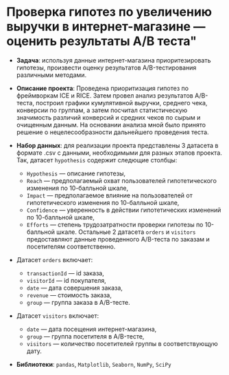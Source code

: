 # Проверка гипотез по увеличению выручки в интернет-магазине — оценить результаты A/B теста"
- **Задача**: используя данные интернет-магазина приоритезировать гипотезы, произвести оценку результатов A/B-тестирования различными методами.

- **Описание проекта**: Проведена приоритизация гипотез по фреймворкам ICE и RICE. Затем провел анализ результатов A/B-теста, построил графики кумулятивной выручки, среднего чека, конверсии по группам, а затем посчитал статистическую значимость различий конверсий и средних чеков по сырым и очищенным данным. На основании анализа мной было принято решение о нецелесообразности дальнейшего проведения теста.  

- **Набор данных**: для реализации проекта представлены 3 датасета в формате .csv с данными, необходимыми для разных этапов проекта. Так, датасет `hypothesis` содержит следющие столбцы:
    - `Hypothesis` — описание гипотезы,
    - `Reach` — предполагаемый охват пользователей гипотетического изменения по 10-балльной шкале,
    - `Impact` — предполагаемое влияние на пользователей от гипотетического изменения по 10-балльной шкале,
    - `Confidence` — уверенность в действии гипотетических изменений по 10-балльной шкале,
    - `Efforts` — степень трудозатратности проверки гипотезы по 10-балльной шкале.
Остальные 2 датасета `orders` и `visitors` предоставляют данные проведенного A/B-теста по заказам и посетителям соответственно.
- Датасет `orders` включает:
    - `transactionId` — id заказа,
    - `visitorId` — id покупателя,
    - `date` — дата совершения заказа,
    - `revenue` — стоимость заказа,
    - `group` — группа заказа в A/B-тесте.
- Датасет `visitors` включает:
    - `date` — дата посещения интернет-магазина,
    - `group` — группа посетителя в A/B-тесте,
    - `visitors` — количество посетителей группы в соответствующую дату.
- **Библиотеки**: `pandas`, `Matplotlib`, `Seaborn`, `NumPy`, `SciPy`
